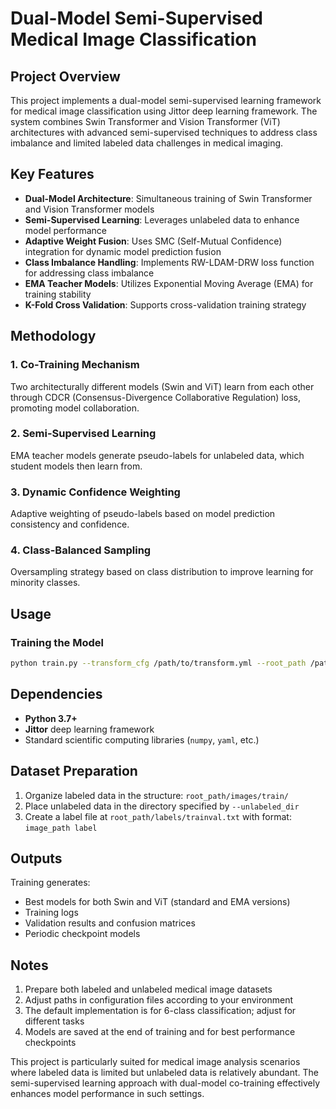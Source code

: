 # Dual-Model Semi-Supervised Medical Image Classification

## Project Overview

This project implements a dual-model semi-supervised learning framework for medical image classification using Jittor deep learning framework. The system combines Swin Transformer and Vision Transformer (ViT) architectures with advanced semi-supervised techniques to address class imbalance and limited labeled data challenges in medical imaging.

## Key Features

- **Dual-Model Architecture**: Simultaneous training of Swin Transformer and Vision Transformer models
- **Semi-Supervised Learning**: Leverages unlabeled data to enhance model performance
- **Adaptive Weight Fusion**: Uses SMC (Self-Mutual Confidence) integration for dynamic model prediction fusion
- **Class Imbalance Handling**: Implements RW-LDAM-DRW loss function for addressing class imbalance
- **EMA Teacher Models**: Utilizes Exponential Moving Average (EMA) for training stability
- **K-Fold Cross Validation**: Supports cross-validation training strategy

## Methodology

### 1. Co-Training Mechanism
Two architecturally different models (Swin and ViT) learn from each other through CDCR (Consensus-Divergence Collaborative Regulation) loss, promoting model collaboration.

### 2. Semi-Supervised Learning
EMA teacher models generate pseudo-labels for unlabeled data, which student models then learn from.

### 3. Dynamic Confidence Weighting
Adaptive weighting of pseudo-labels based on model prediction consistency and confidence.

### 4. Class-Balanced Sampling
Oversampling strategy based on class distribution to improve learning for minority classes.

## Usage

### Training the Model

```bash
python train.py --transform_cfg /path/to/transform.yml --root_path /path/to/dataset --res_path /path/to/results --exp experiment_name --fold 0 --total_folds 4
```
## Dependencies

- **Python 3.7+**
- **Jittor** deep learning framework
- Standard scientific computing libraries (`numpy`, `yaml`, etc.)

## Dataset Preparation

1. Organize labeled data in the structure: `root_path/images/train/`
2. Place unlabeled data in the directory specified by `--unlabeled_dir`
3. Create a label file at `root_path/labels/trainval.txt` with format: `image_path label`

## Outputs

Training generates:
- Best models for both Swin and ViT (standard and EMA versions)
- Training logs
- Validation results and confusion matrices
- Periodic checkpoint models

## Notes

1. Prepare both labeled and unlabeled medical image datasets
2. Adjust paths in configuration files according to your environment
3. The default implementation is for 6-class classification; adjust for different tasks
4. Models are saved at the end of training and for best performance checkpoints

This project is particularly suited for medical image analysis scenarios where labeled data is limited but unlabeled data is relatively abundant. The semi-supervised learning approach with dual-model co-training effectively enhances model performance in such settings.
